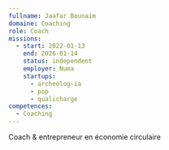 ```yaml
---
fullname: Jaafar Bounaim
domaine: Coaching
role: Coach
missions:
  - start: 2022-01-13
    end: 2026-01-14
    status: independent
    employer: Numa
    startups:
      - archeolog-ia
      - pop
      - qualicharge
competences:
  - Coaching
---
```

Coach & entrepreneur en économie circulaire